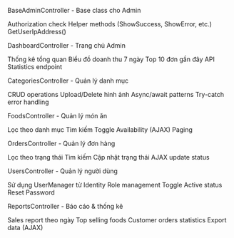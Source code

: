 BaseAdminController - Base class cho Admin

Authorization check
Helper methods (ShowSuccess, ShowError, etc.)
GetUserIpAddress()


DashboardController - Trang chủ Admin

Thống kê tổng quan
Biểu đồ doanh thu 7 ngày
Top 10 đơn gần đây
API Statistics endpoint


CategoriesController - Quản lý danh mục

CRUD operations
Upload/Delete hình ảnh
Async/await patterns
Try-catch error handling


FoodsController - Quản lý món ăn

Lọc theo danh mục
Tìm kiếm
Toggle Availability (AJAX)
Paging


OrdersController - Quản lý đơn hàng

Lọc theo trạng thái
Tìm kiếm
Cập nhật trạng thái
AJAX update status


UsersController - Quản lý người dùng

Sử dụng UserManager từ Identity
Role management
Toggle Active status
Reset Password


ReportsController - Báo cáo & thống kê

Sales report theo ngày
Top selling foods
Customer orders statistics
Export data (AJAX)
